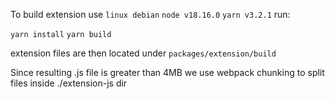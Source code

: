 To build extension use
```linux debian```
```node v18.16.0```
```yarn v3.2.1```
run:

```yarn install```
```yarn build```

extension files are then located under
```packages/extension/build```

Since resulting .js file is greater than 4MB we use webpack chunking to split files inside ./extension-js dir
